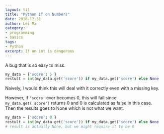 ```yaml
---
layout: til
title: "Python If on Numbers"
date: 2018-12-31
author: Lei Ma
category:
- programming
- basics
tags:
- Python
excerpt: If on int is dangerous
---
```


A bug that is so easy to miss.

```python
my_data = {'score': 5 }
restult = int(my_data.get('score')) if my_data.get('score') else None
```
Naively, I would think this will deal with it correctly even with a missing key.

However, if `'score'` ever becomes 0, this will fail since `my_data.get('score')` returns 0 and 0 is calculated as false in this case. Then the results goes to None which is not what we want.

```python
my_data = {'score': 0 }
restult = int(my_data.get('score')) if my_data.get('score') else None
# result is actually None, but we might require it to be 0
```
